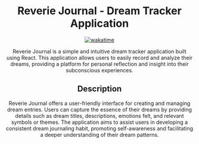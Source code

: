 <div align="center">

# Reverie Journal - Dream Tracker Application

[![wakatime](https://wakatime.com/badge/user/018c478b-7bf8-48c4-a893-0055b2f83fc6/project/018d02c5-ef3f-42fd-9510-8828b30b36dd.svg?style=for-the-badge)](https://wakatime.com/badge/user/018c478b-7bf8-48c4-a893-0055b2f83fc6/project/018d02c5-ef3f-42fd-9510-8828b30b36dd)

Reverie Journal is a simple and intuitive dream tracker application built using React. This application allows users to easily record and analyze their dreams, providing a platform for personal reflection and insight into their subconscious experiences.

## Description

Reverie Journal offers a user-friendly interface for creating and managing dream entries. Users can capture the essence of their dreams by providing details such as dream titles, descriptions, emotions felt, and relevant symbols or themes. The application aims to assist users in developing a consistent dream journaling habit, promoting self-awareness and facilitating a deeper understanding of their dream patterns.
</div>

